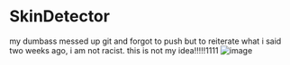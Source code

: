 # SkinDetector
my dumbass messed up git and forgot to push but to reiterate what i said two weeks ago, i am not racist. this is not my idea!!!!!1111
![image](https://github.com/poopyhed444/SkinDetector/assets/85253873/63845f1c-b264-4607-bc80-1daf87103a24)
